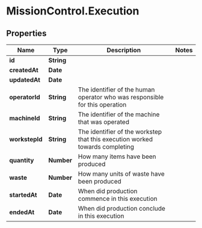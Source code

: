# MissionControl.Execution

## Properties
Name | Type | Description | Notes
------------ | ------------- | ------------- | -------------
**id** | **String** |  | 
**createdAt** | **Date** |  | 
**updatedAt** | **Date** |  | 
**operatorId** | **String** | The identifier of the human operator who was responsible for this operation | 
**machineId** | **String** | The identifier of the machine that was operated | 
**workstepId** | **String** | The identifier of the workstep that this execution worked towards completing | 
**quantity** | **Number** | How many items have been produced | 
**waste** | **Number** | How many units of waste have been produced | 
**startedAt** | **Date** | When did production commence in this execution | 
**endedAt** | **Date** | When did production conclude in this execution | 
